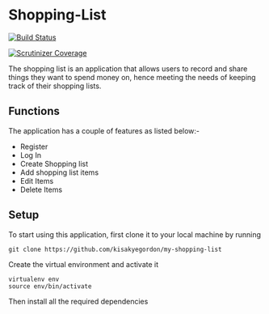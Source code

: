 # Shopping-List
[![Build Status](https://travis-ci.org/kisakyegordon/my-shopping-list.svg?branch=master)](https://travis-ci.org/kisakyegordon/my-shopping-list)

[![Scrutinizer Coverage](https://img.shields.io/scrutinizer/coverage/g/filp/whoops.svg)]()


The shopping list is an application that allows users to record and share things they want to spend money on, hence meeting the needs of keeping track of their shopping lists.


## Functions
 The application has a couple of features as listed below:-

* Register
* Log In
* Create Shopping list
* Add shopping list items
* Edit Items
* Delete Items

 ## Setup
 To start using this application, first clone it to your local machine by running
 
 ```
 git clone https://github.com/kisakyegordon/my-shopping-list
 
 ```
 
  Create the virtual environment and activate it
 
 ```
 virtualenv env
 source env/bin/activate
```
Then install all the required dependencies

```

